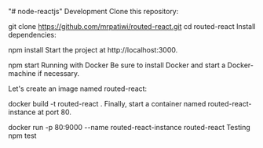 "# node-reactjs" 
Development
Clone this repository:

git clone https://github.com/mrpatiwi/routed-react.git
cd routed-react
Install dependencies:

npm install
Start the project at http://localhost:3000.

npm start
Running with Docker
Be sure to install Docker and start a Docker-machine if necessary.

Let's create an image named routed-react:

docker build -t routed-react .
Finally, start a container named routed-react-instance at port 80.

docker run -p 80:9000 --name routed-react-instance routed-react
Testing
npm test